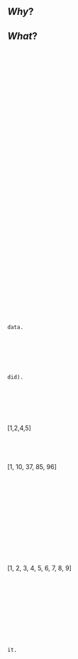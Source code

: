 
## *Why*?





## *What*?





```





```
```

















```
```












```
```

```
```



```
```




```
```


data.




```
```



did).


```
```





```
[1,2,4,5]
```




```
[1, 10, 37, 85, 96]
```


```
```












```
[1, 2, 3, 4, 5, 6, 7, 8, 9]
```








```
```



```
    it.
```



